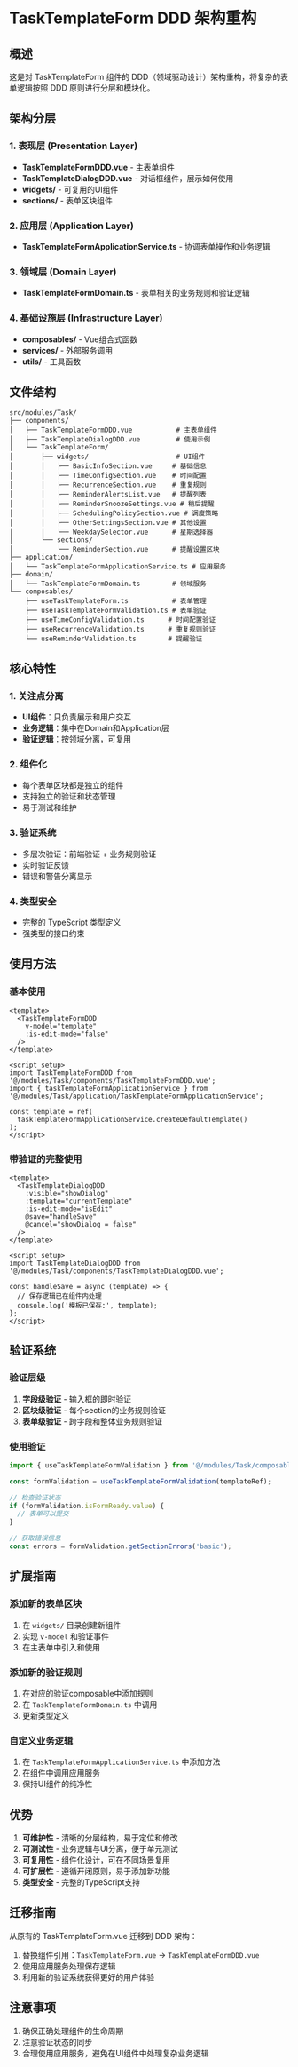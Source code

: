 # TaskTemplateForm DDD 架构重构

## 概述

这是对 TaskTemplateForm 组件的 DDD（领域驱动设计）架构重构，将复杂的表单逻辑按照 DDD 原则进行分层和模块化。

## 架构分层

### 1. 表现层 (Presentation Layer)
- **TaskTemplateFormDDD.vue** - 主表单组件
- **TaskTemplateDialogDDD.vue** - 对话框组件，展示如何使用
- **widgets/** - 可复用的UI组件
- **sections/** - 表单区块组件

### 2. 应用层 (Application Layer)
- **TaskTemplateFormApplicationService.ts** - 协调表单操作和业务逻辑

### 3. 领域层 (Domain Layer)
- **TaskTemplateFormDomain.ts** - 表单相关的业务规则和验证逻辑

### 4. 基础设施层 (Infrastructure Layer)
- **composables/** - Vue组合式函数
- **services/** - 外部服务调用
- **utils/** - 工具函数

## 文件结构

```
src/modules/Task/
├── components/
│   ├── TaskTemplateFormDDD.vue           # 主表单组件
│   ├── TaskTemplateDialogDDD.vue         # 使用示例
│   └── TaskTemplateForm/
│       ├── widgets/                      # UI组件
│       │   ├── BasicInfoSection.vue     # 基础信息
│       │   ├── TimeConfigSection.vue    # 时间配置
│       │   ├── RecurrenceSection.vue    # 重复规则
│       │   ├── ReminderAlertsList.vue   # 提醒列表
│       │   ├── ReminderSnoozeSettings.vue # 稍后提醒
│       │   ├── SchedulingPolicySection.vue # 调度策略
│       │   ├── OtherSettingsSection.vue # 其他设置
│       │   └── WeekdaySelector.vue      # 星期选择器
│       └── sections/
│           └── ReminderSection.vue      # 提醒设置区块
├── application/
│   └── TaskTemplateFormApplicationService.ts # 应用服务
├── domain/
│   └── TaskTemplateFormDomain.ts        # 领域服务
└── composables/
    ├── useTaskTemplateForm.ts           # 表单管理
    ├── useTaskTemplateFormValidation.ts # 表单验证
    ├── useTimeConfigValidation.ts      # 时间配置验证
    ├── useRecurrenceValidation.ts      # 重复规则验证
    └── useReminderValidation.ts        # 提醒验证
```

## 核心特性

### 1. 关注点分离
- **UI组件**：只负责展示和用户交互
- **业务逻辑**：集中在Domain和Application层
- **验证逻辑**：按领域分离，可复用

### 2. 组件化
- 每个表单区块都是独立的组件
- 支持独立的验证和状态管理
- 易于测试和维护

### 3. 验证系统
- 多层次验证：前端验证 + 业务规则验证
- 实时验证反馈
- 错误和警告分离显示

### 4. 类型安全
- 完整的 TypeScript 类型定义
- 强类型的接口约束

## 使用方法

### 基本使用

```vue
<template>
  <TaskTemplateFormDDD
    v-model="template"
    :is-edit-mode="false"
  />
</template>

<script setup>
import TaskTemplateFormDDD from '@/modules/Task/components/TaskTemplateFormDDD.vue';
import { taskTemplateFormApplicationService } from '@/modules/Task/application/TaskTemplateFormApplicationService';

const template = ref(
  taskTemplateFormApplicationService.createDefaultTemplate()
);
</script>
```

### 带验证的完整使用

```vue
<template>
  <TaskTemplateDialogDDD
    :visible="showDialog"
    :template="currentTemplate"
    :is-edit-mode="isEdit"
    @save="handleSave"
    @cancel="showDialog = false"
  />
</template>

<script setup>
import TaskTemplateDialogDDD from '@/modules/Task/components/TaskTemplateDialogDDD.vue';

const handleSave = async (template) => {
  // 保存逻辑已在组件内处理
  console.log('模板已保存:', template);
};
</script>
```

## 验证系统

### 验证层级
1. **字段级验证** - 输入框的即时验证
2. **区块级验证** - 每个section的业务规则验证
3. **表单级验证** - 跨字段和整体业务规则验证

### 使用验证

```typescript
import { useTaskTemplateFormValidation } from '@/modules/Task/composables/useTaskTemplateFormValidation';

const formValidation = useTaskTemplateFormValidation(templateRef);

// 检查验证状态
if (formValidation.isFormReady.value) {
  // 表单可以提交
}

// 获取错误信息
const errors = formValidation.getSectionErrors('basic');
```

## 扩展指南

### 添加新的表单区块

1. 在 `widgets/` 目录创建新组件
2. 实现 `v-model` 和验证事件
3. 在主表单中引入和使用

### 添加新的验证规则

1. 在对应的验证composable中添加规则
2. 在 `TaskTemplateFormDomain.ts` 中调用
3. 更新类型定义

### 自定义业务逻辑

1. 在 `TaskTemplateFormApplicationService.ts` 中添加方法
2. 在组件中调用应用服务
3. 保持UI组件的纯净性

## 优势

1. **可维护性** - 清晰的分层结构，易于定位和修改
2. **可测试性** - 业务逻辑与UI分离，便于单元测试
3. **可复用性** - 组件化设计，可在不同场景复用
4. **可扩展性** - 遵循开闭原则，易于添加新功能
5. **类型安全** - 完整的TypeScript支持

## 迁移指南

从原有的 TaskTemplateForm.vue 迁移到 DDD 架构：

1. 替换组件引用：`TaskTemplateForm.vue` → `TaskTemplateFormDDD.vue`
2. 使用应用服务处理保存逻辑
3. 利用新的验证系统获得更好的用户体验

## 注意事项

1. 确保正确处理组件的生命周期
2. 注意验证状态的同步
3. 合理使用应用服务，避免在UI组件中处理复杂业务逻辑
